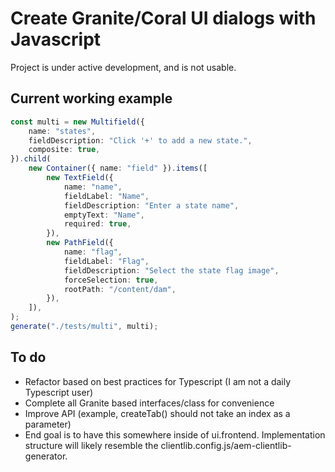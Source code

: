 # Create Granite/Coral UI dialogs with Javascript

Project is under active development, and is not usable.

## Current working example

```typescript
const multi = new Multifield({
    name: "states",
    fieldDescription: "Click '+' to add a new state.",
    composite: true,
}).child(
    new Container({ name: "field" }).items([
        new TextField({
            name: "name",
            fieldLabel: "Name",
            fieldDescription: "Enter a state name",
            emptyText: "Name",
            required: true,
        }),
        new PathField({
            name: "flag",
            fieldLabel: "Flag",
            fieldDescription: "Select the state flag image",
            forceSelection: true,
            rootPath: "/content/dam",
        }),
    ]),
);
generate("./tests/multi", multi);
```

## To do

-   Refactor based on best practices for Typescript (I am not a daily Typescript user)
-   Complete all Granite based interfaces/class for convenience
-   Improve API (example, createTab() should not take an index as a parameter)
-   End goal is to have this somewhere inside of ui.frontend. Implementation structure will likely resemble the clientlib.config.js/aem-clientlib-generator.
